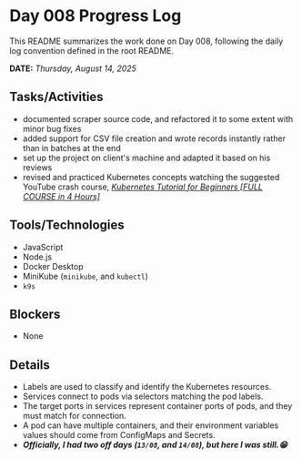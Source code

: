 # Day 008 Progress Log

This README summarizes the work done on Day 008, following the daily log convention defined in the root README.

**DATE:** _Thursday, August 14, 2025_

## Tasks/Activities

- documented scraper source code, and refactored it to some extent with minor bug fixes
- added support for CSV file creation and wrote records instantly rather than in batches at the end
- set up the project on client's machine and adapted it based on his reviews
- revised and practiced Kubernetes concepts watching the suggested YouTube crash course, *[Kubernetes Tutorial for Beginners [FULL COURSE in 4 Hours]](https://www.youtube.com/watch?v=X48VuDVv0do&t=5557s)*

## Tools/Technologies

- JavaScript
- Node.js
- Docker Desktop
- MiniKube (`minikube`, and `kubectl`)
- `k9s`

## Blockers

- None

## Details

- Labels are used to classify and identify the Kubernetes resources.
- Services connect to pods via selectors matching the pod labels.
- The target ports in services represent container ports of pods, and they must match for connection.
- A pod can have multiple containers, and their environment variables values should come from ConfigMaps and Secrets.
- ***Officially, I had two off days (`13/08`, and `14/08`), but here I was still.😁***
